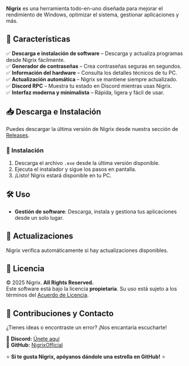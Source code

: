 **Nigrix** es una herramienta todo-en-uno diseñada para mejorar el rendimiento de Windows, optimizar el sistema, gestionar aplicaciones y más.  

## 🚀 Características  

✅ **Descarga e instalación de software** – Descarga y actualiza programas desde Nigrix fácilmente.  
✅ **Generador de contraseñas** – Crea contraseñas seguras en segundos.  
✅ **Información del hardware** – Consulta los detalles técnicos de tu PC.  
✅ **Actualización automática** – Nigrix se mantiene siempre actualizado.  
✅ **Discord RPC** – Muestra tu estado en Discord mientras usas Nigrix.  
✅ **Interfaz moderna y minimalista** – Rápida, ligera y fácil de usar.  

## 📥 Descarga e Instalación  

Puedes descargar la última versión de Nigrix desde nuestra sección de [Releases](https://github.com/NigrixOfficial/.github/releases/tag/Nigrix_Software).   

### 📌 Instalación  
1. Descarga el archivo `.exe` desde la última versión disponible.  
2. Ejecuta el instalador y sigue los pasos en pantalla.  
3. ¡Listo! Nigrix estará disponible en tu PC.  

## 🛠️ Uso  

- **Gestión de software**: Descarga, instala y gestiona tus aplicaciones desde un solo lugar.  

## 🔄 Actualizaciones  

Nigrix verifica automáticamente si hay actualizaciones disponibles.   

## 🛑 Licencia  

© 2025 Nigrix. **All Rights Reserved.**  
Este software está bajo la licencia **propietaria**. Su uso está sujeto a los términos del [Acuerdo de Licencia](https://github.com/NigrixOfficial/.github/blob/main/LICENSE).  

## 👥 Contribuciones y Contacto  

¿Tienes ideas o encontraste un error? ¡Nos encantaría escucharte!  

📌 **Discord:** [Únete aquí](https://discord.gg/MvZV9VkuNY)  
📌 **GitHub:** [NigrixOfficial](https://github.com/NigrixOfficial)  

⭐ **Si te gusta Nigrix, apóyanos dándole una estrella en GitHub!** ⭐  
